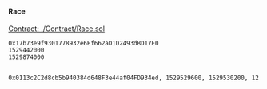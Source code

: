 #### Race

[Contract: ./Contract/Race.sol](https://github.com/demidkin/Race/blob/master/contracts/Race.sol)

    0x17b73e9f9301778932e6Ef662aD1D2493dBD17E0
    1529442000
    1529874000

    
    0x0113c2C2d8cb5b940384d648F3e44af04FD934ed, 1529529600, 1529530200, 12



    